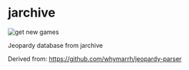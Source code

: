 # jarchive

![get new games](https://github.com/sanzgiri/jarchive/workflows/get%20new%20games/badge.svg)

Jeopardy database from jarchive

Derived from: https://github.com/whymarrh/jeopardy-parser
